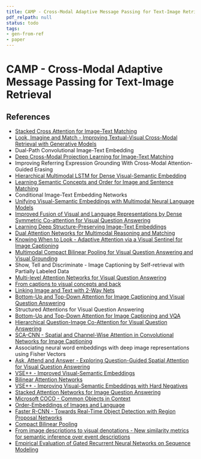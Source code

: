 ```yaml
---
title: CAMP - Cross-Modal Adaptive Message Passing for Text-Image Retrieval
pdf_relpath: null
status: todo
tags:
- gen-from-ref
- paper
---
```


# CAMP - Cross-Modal Adaptive Message Passing for Text-Image Retrieval

## References

- [Stacked Cross Attention for Image-Text Matching](./stacked-cross-attention-for-image-text-matching.md)
- [Look, Imagine and Match - Improving Textual-Visual Cross-Modal Retrieval with Generative Models](./look-imagine-and-match-improving-textual-visual-cross-modal-retrieval-with-generative-models.md)
- Dual-Path Convolutional Image-Text Embedding
- [Deep Cross-Modal Projection Learning for Image-Text Matching](./deep-cross-modal-projection-learning-for-image-text-matching.md)
- Improving Referring Expression Grounding With Cross-Modal Attention-Guided Erasing
- [Hierarchical Multimodal LSTM for Dense Visual-Semantic Embedding](./hierarchical-multimodal-lstm-for-dense-visual-semantic-embedding.md)
- [Learning Semantic Concepts and Order for Image and Sentence Matching](./learning-semantic-concepts-and-order-for-image-and-sentence-matching.md)
- Conditional Image-Text Embedding Networks
- [Unifying Visual-Semantic Embeddings with Multimodal Neural Language Models](./unifying-visual-semantic-embeddings-with-multimodal-neural-language-models.md)
- [Improved Fusion of Visual and Language Representations by Dense Symmetric Co-attention for Visual Question Answering](./improved-fusion-of-visual-and-language-representations-by-dense-symmetric-co-attention-for-visual-question-answering.md)
- [Learning Deep Structure-Preserving Image-Text Embeddings](./learning-deep-structure-preserving-image-text-embeddings.md)
- [Dual Attention Networks for Multimodal Reasoning and Matching](./dual-attention-networks-for-multimodal-reasoning-and-matching.md)
- [Knowing When to Look - Adaptive Attention via a Visual Sentinel for Image Captioning](./knowing-when-to-look-adaptive-attention-via-a-visual-sentinel-for-image-captioning.md)
- [Multimodal Compact Bilinear Pooling for Visual Question Answering and Visual Grounding](./multimodal-compact-bilinear-pooling-for-visual-question-answering-and-visual-grounding.md)
- Show, Tell and Discriminate - Image Captioning by Self-retrieval with Partially Labeled Data
- [Multi-level Attention Networks for Visual Question Answering](./multi-level-attention-networks-for-visual-question-answering.md)
- [From captions to visual concepts and back](./from-captions-to-visual-concepts-and-back.md)
- [Linking Image and Text with 2-Way Nets](./linking-image-and-text-with-2-way-nets.md)
- [Bottom-Up and Top-Down Attention for Image Captioning and Visual Question Answering](./bottom-up-and-top-down-attention-for-image-captioning-and-visual-question-answering.md)
- Structured Attentions for Visual Question Answering
- [Bottom-Up and Top-Down Attention for Image Captioning and VQA](./bottom-up-and-top-down-attention-for-image-captioning-and-vqa.md)
- [Hierarchical Question-Image Co-Attention for Visual Question Answering](./hierarchical-question-image-co-attention-for-visual-question-answering.md)
- [SCA-CNN - Spatial and Channel-Wise Attention in Convolutional Networks for Image Captioning](./sca-cnn-spatial-and-channel-wise-attention-in-convolutional-networks-for-image-captioning.md)
- Associating neural word embeddings with deep image representations using Fisher Vectors
- [Ask, Attend and Answer - Exploring Question-Guided Spatial Attention for Visual Question Answering](./ask-attend-and-answer-exploring-question-guided-spatial-attention-for-visual-question-answering.md)
- [VSE++ - Improved Visual-Semantic Embeddings](./vse-improved-visual-semantic-embeddings.md)
- [Bilinear Attention Networks](./bilinear-attention-networks.md)
- [VSE++ - Improving Visual-Semantic Embeddings with Hard Negatives](./vse-improving-visual-semantic-embeddings-with-hard-negatives.md)
- [Stacked Attention Networks for Image Question Answering](./stacked-attention-networks-for-image-question-answering.md)
- [Microsoft COCO - Common Objects in Context](./microsoft-coco-common-objects-in-context.md)
- [Order-Embeddings of Images and Language](./order-embeddings-of-images-and-language.md)
- [Faster R-CNN - Towards Real-Time Object Detection with Region Proposal Networks](./faster-r-cnn-towards-real-time-object-detection-with-region-proposal-networks.md)
- [Compact Bilinear Pooling](./compact-bilinear-pooling.md)
- [From image descriptions to visual denotations - New similarity metrics for semantic inference over event descriptions](./from-image-descriptions-to-visual-denotations-new-similarity-metrics-for-semantic-inference-over-event-descriptions.md)
- [Empirical Evaluation of Gated Recurrent Neural Networks on Sequence Modeling](./empirical-evaluation-of-gated-recurrent-neural-networks-on-sequence-modeling.md)
